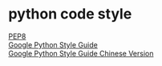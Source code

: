 python code style
===================

[PEP8](http://legacy.python.org/dev/peps/pep-0008/)  
[Google Python Style Guide](http://google-styleguide.googlecode.com/svn/trunk/pyguide.html)  
[Google Python Style Guide Chinese Version](http://zh-google-styleguide.readthedocs.org/en/latest/google-python-styleguide/)  
